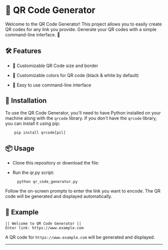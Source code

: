 # 📱 QR Code Generator

Welcome to the QR Code Generator! This project allows you to easily create QR codes for any link you provide. Generate your QR codes with a simple command-line interface. 🎉

## 🛠 Features

- 📏 Customizable QR Code size and border

- 🎨 Customizable colors for QR code (black & white by default)

- 🚀 Easy to use command-line interface

## 🔧 Installation

To use the QR Code Generator, you'll need to have Python installed on your machine along with the `qrcode` library. If you don't have the `qrcode` library, you can install it using pip:

        pip install qrcode[pil]

## 📦 Usage

- Clone this repository or download the file:

- Run the qr.py script:

        python qr_code_generator.py

Follow the on-screen prompts to enter the link you want to encode. The QR code will be generated and displayed automatically.

## 📝 Example

    || Welcome to QR Code Generator ||
    Enter link: https://www.example.com

A QR code for `https://www.example.com` will be generated and displayed.

---